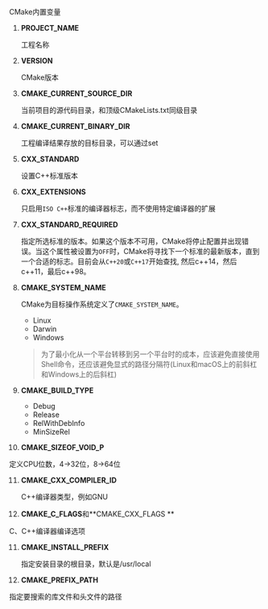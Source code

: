 CMake内置变量

1. **PROJECT_NAME**

   工程名称

2. **VERSION**

   CMake版本

3. **CMAKE_CURRENT_SOURCE_DIR**

   当前项目的源代码目录，和顶级CMakeLists.txt同级目录

4. **CMAKE_CURRENT_BINARY_DIR**

   工程编译结果存放的目标目录，可以通过set

5. **CXX_STANDARD**

   设置C++标准版本

6. **CXX_EXTENSIONS**

   只启用`ISO C++`标准的编译器标志，而不使用特定编译器的扩展

7. **CXX_STANDARD_REQUIRED**

   指定所选标准的版本。如果这个版本不可用，CMake将停止配置并出现错误。当这个属性被设置为`OFF`时，CMake将寻找下一个标准的最新版本，直到一个合适的标志。目前会从`C++20`或`C++17`开始查找, 然后c++14，然后c++11，最后c++98。

8. **CMAKE_SYSTEM_NAME**

   CMake为目标操作系统定义了`CMAKE_SYSTEM_NAME`。

   * Linux 
   * Darwin
   * Windows

   > 为了最小化从一个平台转移到另一个平台时的成本，应该避免直接使用Shell命令，还应该避免显式的路径分隔符(Linux和macOS上的前斜杠和Windows上的后斜杠)

9. **CMAKE_BUILD_TYPE**

   * Debug
   * Release
   * RelWithDebInfo
   * MinSizeRel

10. **CMAKE_SIZEOF_VOID_P** 

   定义CPU位数，4->32位，8->64位

11. **CMAKE_CXX_COMPILER_ID**

    C++编译器类型，例如GNU

12. **CMAKE_C_FLAGS**和**CMAKE_CXX_FLAGS **

   C、C++编译器编译选项

11. **CMAKE_INSTALL_PREFIX**

    指定安装目录的根目录，默认是/usr/local

12. **CMAKE_PREFIX_PATH**

   指定要搜索的库文件和头文件的路径

   
